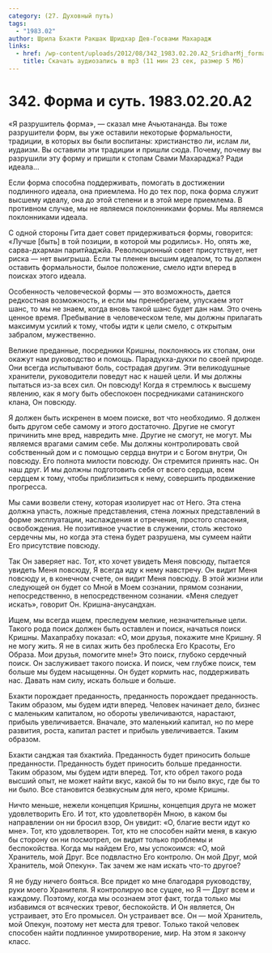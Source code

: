 ```yaml
---
category: (27. Духовный путь)
tags:
  - "1983.02"
author: Шрила Бхакти Ракшак Шридхар Дев-Госвами Махарадж
links:
  - href: /wp-content/uploads/2012/08/342_1983.02.20.A2_SridharMj_forma_i_sut.mp3
    title: Скачать аудиозапись в mp3 (11 мин 23 сек, размер 5 Мб)
---
```


# 342. Форма и суть. 1983.02.20.A2

«Я разрушитель форма», — сказал мне Ачьютананда. Вы тоже разрушители форм, вы уже оставили некоторые формальности, традиции, в которых вы были воспитаны: христианство ли, ислам ли, иудаизм. Вы оставили эти традиции и пришли сюда. Почему, почему вы разрушили эту форму и пришли к стопам Свами Махараджа? Ради идеала…

Если форма способна поддерживать, помогать в достижении подлинного идеала, она приемлема. Но до тех пор, пока форма служит высшему идеалу, она до этой степени и в этой мере приемлема. В противном случае, мы не являемся поклонниками формы. Мы являемся поклонниками идеала.

С одной стороны Гита дает совет придерживаться формы, говорится: «Лучше [быть] в той позиции, в которой мы родились». Но, опять же, сарва-дхарман паритйаджйа. Революционный совет присутствует, нет риска — нет выигрыша. Если ты пленен высшим идеалом, то ты должен оставить формальности, былое положение, смело идти вперед в поисках этого идеала.

Особенность человеческой формы — это возможность, дается редкостная возможность, и если мы пренебрегаем, упускаем этот шанс, то мы не знаем, когда вновь такой шанс будет дан нам. Это очень ценное время. Пребывание в человеческом теле, мы должны прилагать максимум усилий к тому, чтобы идти к цели смело, с открытым забралом, мужественно.

Великие преданные, посредники Кришны, поклоняюсь их стопам, они окажут нам руководство и помощь. Парадукха-дукхи по своей природе. Они всегда испытывают боль, сострадая другим. Эти великодушные хранители, руководители поведут нас к нашей цели. И мы должны пытаться из-за всех сил. Он повсюду! Когда я стремлюсь к высшему явлению, как я могу быть обеспокоен посредниками сатанинского клана, Он повсюду.

Я должен быть искренен в моем поиске, вот что необходимо. Я должен быть другом себе самому и этого достаточно. Другие не смогут причинить мне вред, навредить мне. Другие не смогут, не могут. Мы являемся врагами самим себе. Мы должны контролировать свой собственный дом и с помощью сердца внутри и с Богом внутри, Он повсюду. Его полнота милости повсюду. Он стремится принять нас. Он наш друг. И мы должны подготовить себя от всего сердца, всем сердцем к тому, чтобы приблизиться к нему, совершить продвижение прогресса.

Мы сами возвели стену, которая изолирует нас от Него. Эта стена должна упасть, ложные представления, стена ложных представлений в форме эксплуатации, наслаждения и отречения, простого спасения, освобождения. Не позитивное участие в служении, столь жестоко сердечны мы, но когда эта стена будет разрушена, мы сумеем найти Его присутствие повсюду.

Так Он заверяет нас. Тот, кто хочет увидеть Меня повсюду, пытается увидеть Меня повсюду, Я всегда иду к нему навстречу. Он видит Меня повсюду и, в конечном счете, он видит Меня повсюду. В этой жизни или следующей он будет со Мной в Моем сознании, прямом сознании, непосредственно, в непосредственном сознании. «Меня следует искать», говорит Он. Кришна-анусандхан.

Ищем, мы всегда ищем, преследуем мелкие, незначительные цели. Такого рода поиск должен быть оставлен и поиск, начаться поиск Кришны. Махапрабху показал: «О, мои друзья, покажите мне Кришну. Я не могу жить. Я не в силах жить без проблеска Его Красоты, Его Образа. Мои друзья, помогите мне!» Это поиск, глубоко сердечный поиск. Он заслуживает такого поиска. И поиск, чем глубже поиск, тем больше мы будем насыщенны. Он будет кормить нас, поддерживать нас. Давать нам силу, искать больше и больше.

Бхакти порождает преданность, преданность порождает преданность. Таким образом, мы будем идти вперед. Человек начинает дело, бизнес с маленьким капиталом, но обороты увеличиваются, нарастают, прибыль увеличивается. Вначале, это маленький капитал, но по мере развития, роста, капитал растет и прибыль увеличивается. Таким образом.

Бхакти санджая тая бхактийа. Преданность будет приносить больше преданности. Преданность будет приносить больше преданности. Таким образом, мы будем идти вперед. Тот, кто обрел такого рода высший опыт, не может найти вкус, какой бы то ни было вкус, где бы то ни было. Все становится безвкусным для него, кроме Кришны.

Ничто меньше, нежели концепция Кришны, концепция друга не может удовлетворить Его. И тот, кто удовлетворён Мною, в каком бы направлении он ни бросил взор, Он увидит: «О, благие вести идут ко мне». Тот, кто удовлетворен. Тот, кто не способен найти меня, в какую бы сторону он ни посмотрел, он видит только проблемы и беспокойства. Когда мы найдем Его, мы успокоимся: «О, мой Хранитель, мой Друг. Все подвластно Его контролю. Он мой Друг, мой Хранитель, мой Опекун». Так зачем же нам искать что-то другое?

Я не буду ничего бояться. Все придет ко мне благодаря руководству, руки моего Хранителя. Я контролирую все сущее, но Я — Друг всем и каждому. Поэтому, когда мы осознаем этот факт, тогда только мы избавимся от всяческих тревог, беспокойств. И Он является, Он устраивает, это Его промысел. Он устраивает все. Он — мой Хранитель, мой Опекун, поэтому нет места для тревог. Только такой человек способен найти подлинное умиротворение, мир. На этом я закончу класс.

